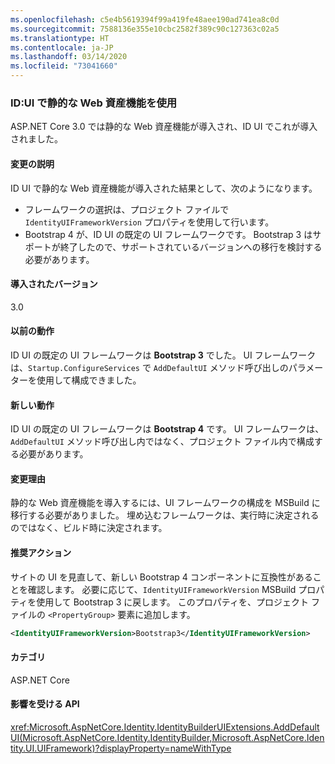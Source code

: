 ```yaml
---
ms.openlocfilehash: c5e4b5619394f99a419fe48aee190ad741ea8c0d
ms.sourcegitcommit: 7588136e355e10cbc2582f389c90c127363c02a5
ms.translationtype: HT
ms.contentlocale: ja-JP
ms.lasthandoff: 03/14/2020
ms.locfileid: "73041660"
---
```

### <a name="identity-ui-uses-static-web-assets-feature"></a>ID:UI で静的な Web 資産機能を使用

ASP.NET Core 3.0 では静的な Web 資産機能が導入され、ID UI でこれが導入されました。

#### <a name="change-description"></a>変更の説明

ID UI で静的な Web 資産機能が導入された結果として、次のようになります。

- フレームワークの選択は、プロジェクト ファイルで `IdentityUIFrameworkVersion` プロパティを使用して行います。
- Bootstrap 4 が、ID UI の既定の UI フレームワークです。 Bootstrap 3 はサポートが終了したので、サポートされているバージョンへの移行を検討する必要があります。

#### <a name="version-introduced"></a>導入されたバージョン

3.0

#### <a name="old-behavior"></a>以前の動作

ID UI の既定の UI フレームワークは **Bootstrap 3** でした。 UI フレームワークは、`Startup.ConfigureServices` で `AddDefaultUI` メソッド呼び出しのパラメーターを使用して構成できました。

#### <a name="new-behavior"></a>新しい動作

ID UI の既定の UI フレームワークは **Bootstrap 4** です。 UI フレームワークは、`AddDefaultUI` メソッド呼び出し内ではなく、プロジェクト ファイル内で構成する必要があります。

#### <a name="reason-for-change"></a>変更理由

静的な Web 資産機能を導入するには、UI フレームワークの構成を MSBuild に移行する必要がありました。 埋め込むフレームワークは、実行時に決定されるのではなく、ビルド時に決定されます。

#### <a name="recommended-action"></a>推奨アクション

サイトの UI を見直して、新しい Bootstrap 4 コンポーネントに互換性があることを確認します。 必要に応じて、`IdentityUIFrameworkVersion` MSBuild プロパティを使用して Bootstrap 3 に戻します。 このプロパティを、プロジェクト ファイルの `<PropertyGroup>` 要素に追加します。

```xml
<IdentityUIFrameworkVersion>Bootstrap3</IdentityUIFrameworkVersion>
```

#### <a name="category"></a>カテゴリ

ASP.NET Core

#### <a name="affected-apis"></a>影響を受ける API

<xref:Microsoft.AspNetCore.Identity.IdentityBuilderUIExtensions.AddDefaultUI(Microsoft.AspNetCore.Identity.IdentityBuilder,Microsoft.AspNetCore.Identity.UI.UIFramework)?displayProperty=nameWithType>

<!-- 

#### Affected APIs

`M:Microsoft.AspNetCore.Identity.IdentityBuilderUIExtensions.AddDefaultUI(Microsoft.AspNetCore.Identity.IdentityBuilder,Microsoft.AspNetCore.Identity.UI.UIFramework)`

-->
